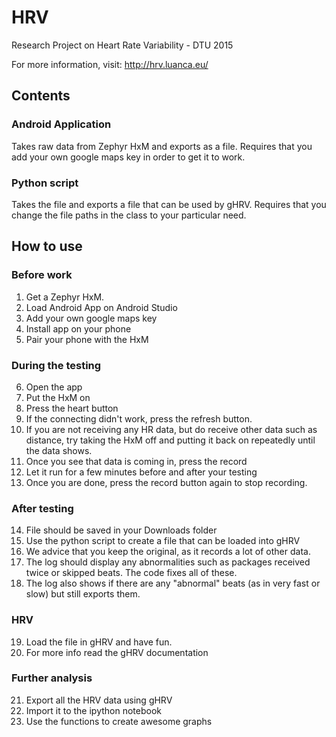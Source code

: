 # HRV
Research Project on Heart Rate Variability - DTU 2015

For more information, visit: http://hrv.luanca.eu/

## Contents

### Android Application

Takes raw data from Zephyr HxM and exports as a file. Requires that you add your own google maps key in order to get it to work.

### Python script

Takes the file and exports a file that can be used by gHRV. Requires that you change the file paths in the class to your particular need.

## How to use

### Before work
1. Get a Zephyr HxM.
2. Load Android App on Android Studio
3. Add your own google maps key
4. Install app on your phone
5. Pair your phone with the HxM

### During the testing
6. Open the app
7. Put the HxM on
8. Press the heart button
9. If the connecting didn't work, press the refresh button.
10. If you are not receiving any HR data, but do receive other data such as distance, try taking the HxM off and putting it back on repeatedly until the data shows.
11. Once you see that data is coming in, press the record
12. Let it run for a few minutes before and after your testing
13. Once you are done, press the record button again to stop recording.

### After testing
14. File should be saved in your Downloads folder
15. Use the python script to create a file that can be loaded into gHRV
16. We advice that you keep the original, as it records a lot of other data.
17. The log should display any abnormalities such as packages received twice or skipped beats. The code fixes all of these.
18. The log also shows if there are any "abnormal" beats (as in very fast or slow) but still exports them.

### HRV
19. Load the file in gHRV and have fun.
20. For more info read the gHRV documentation

### Further analysis
21. Export all the HRV data using gHRV
22. Import it to the ipython notebook
23. Use the functions to create awesome graphs
